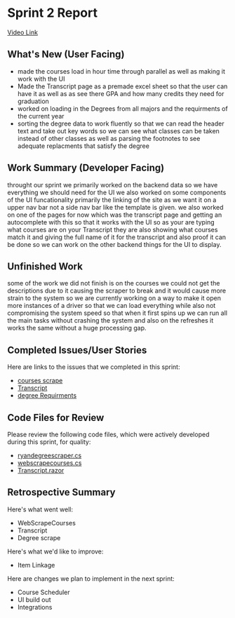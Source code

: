 # Sprint 2 Report 
[Video Link](https://youtu.be/jpjnIRihn4k) 
## What's New (User Facing)
 * made the courses load in hour time through parallel as well as making it work with the UI
 * Made the Transcript page as a premade excel sheet so that the user can have it as well as as see there GPA and how many credits they need for graduation 
 * worked on loading in the Degrees from all majors and the requirments of the current year
 * sorting the degree data to work fluently so that we can read the header text and take out key words so we can see what classes can be taken instead of other classes as well as parsing the footnotes to see adequate replacments that satisfy the degree

## Work Summary (Developer Facing)
throught our sprint we primarily worked on the backend data so we have everything we should need for the UI we also worked on some components of the UI funcationality primarily the linking of the site as we want it on a upper nav bar not a side nav bar like the template is given. we also worked on one of the pages for now which was the transcript page and getting an autocomplete with this so that it works with the UI so as your are typing what courses are on your Transcript they are also showing what courses match it and giving the full name of it for the transcript and also proof it can be done so we can work on the other backend things for the UI to display.

## Unfinished Work
some of the work we did not finish is on the courses we could not get the  descriptions due to it causing the scraper to break and it would cause more strain to the system so we are currently working on a way to make it open more instances of a driver so that we can load everything while also not compromising the system speed so that when it first spins up we can run all the main tasks without crashing the system and also on the refreshes it works the same without a huge  processing gap.

## Completed Issues/User Stories
Here are links to the issues that we completed in this sprint:

 * [ courses scrape](https://github.com/gudino27/Virtual-Counselor/issues/19)
 * [Transcript](https://github.com/gudino27/Virtual-Counselor/issues/8)
 * [degree Requirments](https://github.com/gudino27/Virtual-Counselor/issues/20)
 
## Code Files for Review
Please review the following code files, which were actively developed during this sprint, for quality:
 * [ryandegreescraper.cs](https://github.com/gudino27/Virtual-Counselor/blob/Ryan's_Work/VirtualCounselor/Backend/RyansDegreeScraper.cs)
 * [webscrapecourses.cs](https://github.com/gudino27/Virtual-Counselor/blob/main/VirtualCounselor/Backend/webscrapecourses.cs)
 * [Transcript.razor](https://github.com/gudino27/Virtual-Counselor/blob/main/VirtualCounselor/Components/Pages/Transcript.razor)
 
## Retrospective Summary
Here's what went well:
  * WebScrapeCourses
  * Transcript
  * Degree scrape
 
Here's what we'd like to improve:
   * Item Linkage
  
Here are changes we plan to implement in the next sprint:
   * Course Scheduler
   * UI build out
   * Integrations
